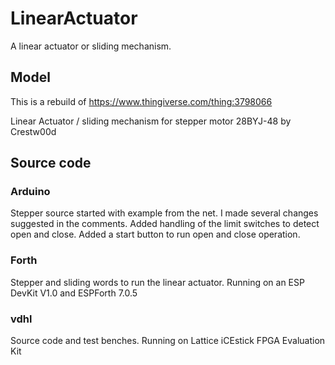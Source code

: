 # LinearActuator
A linear actuator or sliding mechanism.

## Model
This is a rebuild of https://www.thingiverse.com/thing:3798066

Linear Actuator / sliding mechanism for stepper motor 28BYJ-48 by Crestw00d

## Source code
### Arduino
Stepper source started with example from the net.
I made several changes suggested in the comments.
Added handling of the limit switches to detect open and close.
Added a start button to run open and close operation.

### Forth
Stepper and sliding words to run the linear actuator.
Running on an ESP DevKit V1.0 and ESPForth 7.0.5


### vdhl
Source code and test benches. 
Running on Lattice iCEstick FPGA Evaluation Kit

